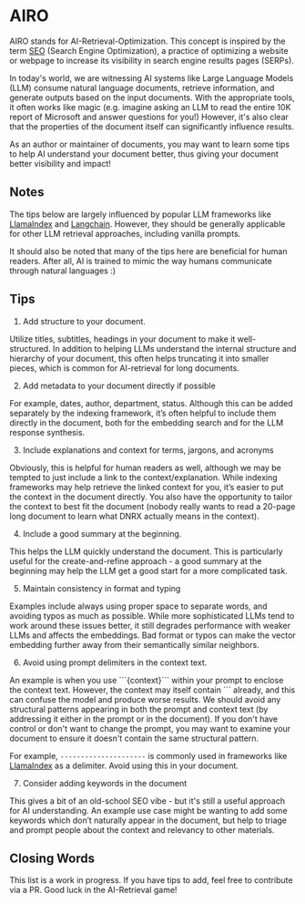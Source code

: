 # AIRO
AIRO stands for AI-Retrieval-Optimization. This concept is inspired by the term [SEO](https://en.wikipedia.org/wiki/Search_engine_optimization) (Search Engine Optimization), a practice of optimizing a website or webpage to increase its visibility in search engine results pages (SERPs).

In today's world, we are witnessing AI systems like Large Language Models (LLM) consume natural language documents, retrieve information, and generate outputs based on the input documents. With the appropriate tools, it often works like magic (e.g. imagine asking an LLM to read the entire 10K report of Microsoft and answer questions for you!) However, it's also clear that the properties of the document itself can significantly influence results.

As an author or maintainer of documents, you may want to learn some tips to help AI understand your document better, thus giving your document better visibility and impact!

## Notes
The tips below are largely influenced by popular LLM frameworks like [LlamaIndex](https://github.com/jerryjliu/llama_index) and [Langchain](https://github.com/hwchase17/langchain). However, they should be generally applicable for other LLM retrieval approaches, including vanilla prompts.

It should also be noted that many of the tips here are beneficial for human readers. After all, AI is trained to mimic the way humans communicate through natural languages :)

## Tips
1. Add structure to your document.

Utilize titles, subtitles, headings in your document to make it well-structured. In addition to helping LLMs understand the internal structure and hierarchy of your document, this often helps truncating it into smaller pieces, which is common for AI-retrieval for long documents. 

2. Add metadata to your document directly if possible

For example, dates, author, department, status. Although this can be added separately by the indexing framework, it’s often helpful to include them directly in the document, both for the embedding search and for the LLM response synthesis.

3. Include explanations and context for terms, jargons, and acronyms

Obviously, this is helpful for human readers as well, although we may be tempted to just include a link to the context/explanation. While indexing frameworks may help retrieve the linked context for you, it’s easier to put the context in the document directly. You also have the opportunity to tailor the context to best fit the document (nobody really wants to read a 20-page long document to learn what DNRX actually means in the context).

4. Include a good summary at the beginning.

This helps the LLM quickly understand the document. This is particularly useful for the create-and-refine approach - a good summary at the beginning may help the LLM get a good start for a more complicated task.

5. Maintain consistency in format and typing

Examples include always using proper space to separate words, and avoiding typos as much as possible. While more sophisticated LLMs tend to work around these issues better, it still degrades performance with weaker LLMs and affects the embeddings. Bad format or typos can make the vector embedding further away from their semantically similar neighbors.

6. Avoid using prompt delimiters in the context text.

An example is when you use \```{context}\``` within your prompt to enclose the context text. However, the context may itself contain ``` already, and this can confuse the model and produce worse results. We should avoid any structural patterns appearing in both the prompt and context text (by addressing it either in the prompt or in the document). If you don't have control or don't want to change the prompt, you may want to examine your document to ensure it doesn't contain the same structural pattern.

For example, `---------------------` is commonly used in frameworks like [LlamaIndex](https://github.com/jerryjliu/llama_index) as a delimiter. Avoid using this in your document.

7. Consider adding keywords in the document

This gives a bit of an old-school SEO vibe - but it's still a useful approach for AI understanding. An example use case might be wanting to add some keywords which don’t naturally appear in the document, but help to triage and prompt people about the context and relevancy to other materials.

## Closing Words
This list is a work in progress. If you have tips to add, feel free to contribute via a PR. Good luck in the AI-Retrieval game!








